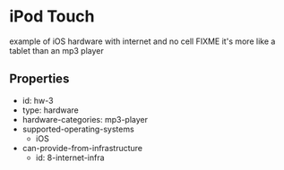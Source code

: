 # iPod Touch
example of iOS hardware with internet and no cell
FIXME it's more like a tablet than an mp3 player

## Properties

- id: hw-3
- type: hardware
- hardware-categories: mp3-player
- supported-operating-systems
  - iOS
- can-provide-from-infrastructure
  - id: 8-internet-infra